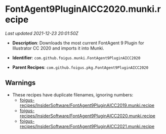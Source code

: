 # FontAgent9PluginAICC2020.munki.recipe

_Last updated 2021-12-23 20:01:50Z_

- **Description**: Downloads the most current FontAgent 9 Plugin for Illustrator CC 2020 and imports it into Munki.

- **Identifier**: `com.github.foigus.munki.FontAgent9PluginAICC2020`

- **Parent Recipes**: `com.github.foigus.pkg.FontAgent9PluginAICC2020`


## Warnings

- These recipes have duplicate filenames, ignoring numbers:
    - [foigus-recipes/InsiderSoftware/FontAgent9PluginAICC2019.munki.recipe](/autopkg-dupe-tracker/foigus-recipes/InsiderSoftware/FontAgent9PluginAICC2019.munki.recipe)
    - [foigus-recipes/InsiderSoftware/FontAgent9PluginAICC2020.munki.recipe](/autopkg-dupe-tracker/foigus-recipes/InsiderSoftware/FontAgent9PluginAICC2020.munki.recipe)
    - [foigus-recipes/InsiderSoftware/FontAgent9PluginAICC2021.munki.recipe](/autopkg-dupe-tracker/foigus-recipes/InsiderSoftware/FontAgent9PluginAICC2021.munki.recipe)